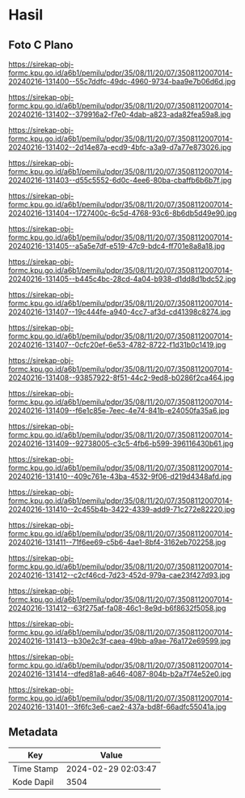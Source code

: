 # Hasil

## Foto C Plano

https://sirekap-obj-formc.kpu.go.id/a6b1/pemilu/pdpr/35/08/11/20/07/3508112007014-20240216-131400--55c7ddfc-49dc-4960-9734-baa9e7b06d6d.jpg

https://sirekap-obj-formc.kpu.go.id/a6b1/pemilu/pdpr/35/08/11/20/07/3508112007014-20240216-131402--379916a2-f7e0-4dab-a823-ada82fea59a8.jpg

https://sirekap-obj-formc.kpu.go.id/a6b1/pemilu/pdpr/35/08/11/20/07/3508112007014-20240216-131402--2d14e87a-ecd9-4bfc-a3a9-d7a77e873026.jpg

https://sirekap-obj-formc.kpu.go.id/a6b1/pemilu/pdpr/35/08/11/20/07/3508112007014-20240216-131403--d55c5552-6d0c-4ee6-80ba-cbaffb6b6b7f.jpg

https://sirekap-obj-formc.kpu.go.id/a6b1/pemilu/pdpr/35/08/11/20/07/3508112007014-20240216-131404--1727400c-6c5d-4768-93c6-8b6db5d49e90.jpg

https://sirekap-obj-formc.kpu.go.id/a6b1/pemilu/pdpr/35/08/11/20/07/3508112007014-20240216-131405--a5a5e7df-e519-47c9-bdc4-ff701e8a8a18.jpg

https://sirekap-obj-formc.kpu.go.id/a6b1/pemilu/pdpr/35/08/11/20/07/3508112007014-20240216-131405--b445c4bc-28cd-4a04-b938-d1dd8d1bdc52.jpg

https://sirekap-obj-formc.kpu.go.id/a6b1/pemilu/pdpr/35/08/11/20/07/3508112007014-20240216-131407--19c444fe-a940-4cc7-af3d-cd41398c8274.jpg

https://sirekap-obj-formc.kpu.go.id/a6b1/pemilu/pdpr/35/08/11/20/07/3508112007014-20240216-131407--0cfc20ef-6e53-4782-8722-f1d31b0c1419.jpg

https://sirekap-obj-formc.kpu.go.id/a6b1/pemilu/pdpr/35/08/11/20/07/3508112007014-20240216-131408--93857922-8f51-44c2-9ed8-b0286f2ca464.jpg

https://sirekap-obj-formc.kpu.go.id/a6b1/pemilu/pdpr/35/08/11/20/07/3508112007014-20240216-131409--f6e1c85e-7eec-4e74-841b-e24050fa35a6.jpg

https://sirekap-obj-formc.kpu.go.id/a6b1/pemilu/pdpr/35/08/11/20/07/3508112007014-20240216-131409--92738005-c3c5-4fb6-b599-396116430b61.jpg

https://sirekap-obj-formc.kpu.go.id/a6b1/pemilu/pdpr/35/08/11/20/07/3508112007014-20240216-131410--409c761e-43ba-4532-9f06-d219d4348afd.jpg

https://sirekap-obj-formc.kpu.go.id/a6b1/pemilu/pdpr/35/08/11/20/07/3508112007014-20240216-131410--2c455b4b-3422-4339-add9-71c272e82220.jpg

https://sirekap-obj-formc.kpu.go.id/a6b1/pemilu/pdpr/35/08/11/20/07/3508112007014-20240216-131411--71f6ee69-c5b6-4ae1-8bf4-3162eb702258.jpg

https://sirekap-obj-formc.kpu.go.id/a6b1/pemilu/pdpr/35/08/11/20/07/3508112007014-20240216-131412--c2cf46cd-7d23-452d-979a-cae23f427d93.jpg

https://sirekap-obj-formc.kpu.go.id/a6b1/pemilu/pdpr/35/08/11/20/07/3508112007014-20240216-131412--63f275af-fa08-46c1-8e9d-b6f8632f5058.jpg

https://sirekap-obj-formc.kpu.go.id/a6b1/pemilu/pdpr/35/08/11/20/07/3508112007014-20240216-131413--b30e2c3f-caea-49bb-a9ae-76a172e69599.jpg

https://sirekap-obj-formc.kpu.go.id/a6b1/pemilu/pdpr/35/08/11/20/07/3508112007014-20240216-131414--dfed81a8-a646-4087-804b-b2a7f74e52e0.jpg

https://sirekap-obj-formc.kpu.go.id/a6b1/pemilu/pdpr/35/08/11/20/07/3508112007014-20240216-131401--3f6fc3e6-cae2-437a-bd8f-66adfc55041a.jpg


## Metadata

| Key        | Value               |
| ---------- | ------------------- |
| Time Stamp | 2024-02-29 02:03:47 |
| Kode Dapil | 3504                |



